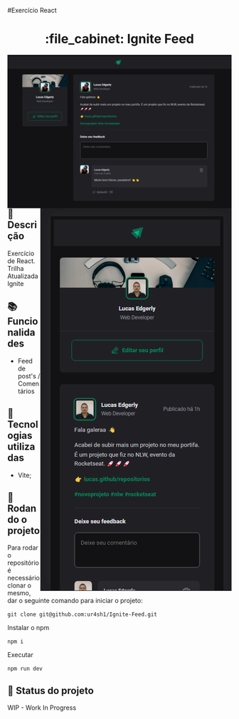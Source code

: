 #Exercício React
<h1 align="center">:file_cabinet: Ignite Feed</h1>

<img align="left" title="Card NLW" src="https://github.com/ur4sh1/Ignite-Feed/blob/main/public/2022-10-25.png" />
<img align="right" title="Card NLW" src="https://github.com/ur4sh1/Ignite-Feed/blob/main/public/2022-10-27-mobile.png" />

## :memo: Descrição
Exercício de React. Trilha Atualizada Ignite

## :books: Funcionalidades
* Feed de post's / Comentários

## :wrench: Tecnologias utilizadas
* Vite;

## :rocket: Rodando o projeto
Para rodar o repositório é necessário clonar o mesmo, dar o seguinte comando para iniciar o projeto:
```
git clone git@github.com:ur4sh1/Ignite-Feed.git
```
Instalar o npm
```
npm i
```
Executar
```
npm run dev
```

## :dart: Status do projeto
WIP -  Work In Progress